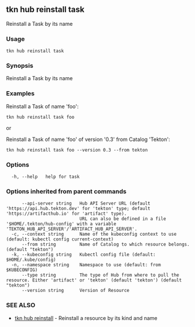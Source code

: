 ## tkn hub reinstall task

Reinstall a Task by its name

### Usage

```
tkn hub reinstall task
```

### Synopsis

Reinstall a Task by its name

### Examples


Reinstall a Task of name 'foo':

    tkn hub reinstall task foo

or

Reinstall a Task of name 'foo' of version '0.3' from Catalog 'Tekton':

	tkn hub reinstall task foo --version 0.3 --from tekton


### Options

```
  -h, --help   help for task
```

### Options inherited from parent commands

```
      --api-server string   Hub API Server URL (default 'https://api.hub.tekton.dev' for 'tekton' type; default 'https://artifacthub.io' for 'artifact' type).
                            URL can also be defined in a file '$HOME/.tekton/hub-config' with a variable 'TEKTON_HUB_API_SERVER'/'ARTIFACT_HUB_API_SERVER'.
  -c, --context string      Name of the kubeconfig context to use (default: kubectl config current-context)
      --from string         Name of Catalog to which resource belongs. (default "tekton")
  -k, --kubeconfig string   Kubectl config file (default: $HOME/.kube/config)
  -n, --namespace string    Namespace to use (default: from $KUBECONFIG)
      --type string         The type of Hub from where to pull the resource. Either 'artifact' or 'tekton' (default 'tekton') (default "tekton")
      --version string      Version of Resource
```

### SEE ALSO

* [tkn hub reinstall](tkn_hub_reinstall.md)	 - Reinstall a resource by its kind and name

